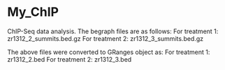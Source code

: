 # My_ChIP
ChIP-Seq data analysis.
The begraph files are as follows:
For treatment 1: zr1312_2_summits.bed.gz
For treatment 2: zr1312_3_summits.bed.gz

The above files were converted to GRanges object as:
For treatment 1: zr1312_2.bed
For treatment 2: zr1312_3.bed
